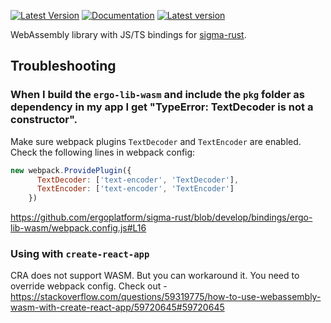 [![Latest Version](https://img.shields.io/crates/v/ergo-lib-wasm.svg)](https://crates.io/crates/ergo-lib-wasm)
[![Documentation](https://docs.rs/ergo-lib-wasm/badge.svg)](https://docs.rs/crate/ergo-lib-wasm)
 [![Latest version](https://img.shields.io/npm/v/ergo-lib-wasm)](https://www.npmjs.com/package/ergo-lib-wasm)

WebAssembly library with JS/TS bindings for [sigma-rust](https://github.com/ergoplatform/sigma-rust).

## Troubleshooting
### When I build the `ergo-lib-wasm` and include the `pkg` folder as dependency in my app I get "TypeError: TextDecoder is not a constructor".

Make sure webpack plugins `TextDecoder` and `TextEncoder` are enabled. Check the following lines in webpack config:

``` javascript
new webpack.ProvidePlugin({
      TextDecoder: ['text-encoder', 'TextDecoder'],
      TextEncoder: ['text-encoder', 'TextEncoder']
    })
```

https://github.com/ergoplatform/sigma-rust/blob/develop/bindings/ergo-lib-wasm/webpack.config.js#L16

### Using with `create-react-app`
CRA does not support WASM. But you can workaround it. You need to override webpack config. Check out -
https://stackoverflow.com/questions/59319775/how-to-use-webassembly-wasm-with-create-react-app/59720645#59720645
